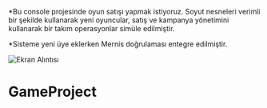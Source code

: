 
*Bu console projesinde oyun satışı yapmak istiyoruz. Soyut nesneleri verimli bir şekilde kullanarak yeni oyuncular, satış ve kampanya yönetimini kullanarak bir takım operasyonlar simüle edilmiştir. 

*Sisteme yeni üye eklerken Mernis doğrulaması entegre edilmiştir. 


![Ekran Alıntısı](https://user-images.githubusercontent.com/81089561/113188826-34315d00-9263-11eb-9f27-8b624318aced.JPG)
# GameProject
